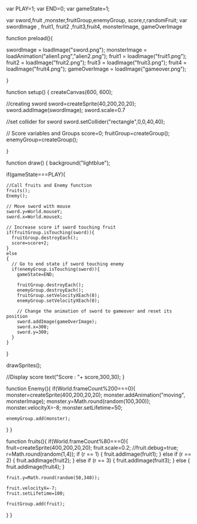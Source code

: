 var PLAY=1;
var END=0;
var gameState=1;

var sword,fruit ,monster,fruitGroup,enemyGroup, score,r,randomFruit;
var swordImage , fruit1, fruit2 ,fruit3,fruit4, monsterImage, gameOverImage


function preload(){
  
  swordImage = loadImage("sword.png");
  monsterImage = loadAnimation("alien1.png","alien2.png");
  fruit1 = loadImage("fruit1.png");
  fruit2 = loadImage("fruit2.png");
  fruit3 = loadImage("fruit3.png");
  fruit4 = loadImage("fruit4.png");
  gameOverImage = loadImage("gameover.png");
  
}



function setup() {
  createCanvas(600, 600);
  
  //creating sword
   sword=createSprite(40,200,20,20);
   sword.addImage(swordImage);
   sword.scale=0.7
  
  
  //set collider for sword
  sword.setCollider("rectangle",0,0,40,40);

  // Score variables and Groups
  score=0;
  fruitGroup=createGroup();
  enemyGroup=createGroup();
  
}

function draw() {
  background("lightblue");
  
  if(gameState===PLAY){
    
    //Call fruits and Enemy function
    fruits();
    Enemy();
    
    // Move sword with mouse
    sword.y=World.mouseY;
    sword.x=World.mouseX;
  
    // Increase score if sword touching fruit
    if(fruitGroup.isTouching(sword)){
      fruitGroup.destroyEach();
      score=score+2;
    }
    else
    {
      // Go to end state if sword touching enemy
      if(enemyGroup.isTouching(sword)){
        gameState=END;
        
        fruitGroup.destroyEach();
        enemyGroup.destroyEach();
        fruitGroup.setVelocityXEach(0);
        enemyGroup.setVelocityXEach(0);
        
        // Change the animation of sword to gameover and reset its position
        sword.addImage(gameOverImage);
        sword.x=300;
        sword.y=300;
      }
    }
  }
  
  drawSprites();
  
  //Display score
  text("Score : "+ score,300,30);
}


function Enemy(){
  if(World.frameCount%200===0){
    monster=createSprite(400,200,20,20);
    monster.addAnimation("moving", monsterImage);
    monster.y=Math.round(random(100,300));
    monster.velocityX=-8;
    monster.setLifetime=50;
    
    enemyGroup.add(monster);
  }
}

function fruits(){
  if(World.frameCount%80===0){
    fruit=createSprite(400,200,20,20);
    fruit.scale=0.2;
     //fruit.debug=true;
     r=Math.round(random(1,4));
    if (r == 1) {
      fruit.addImage(fruit1);
    } else if (r == 2) {
      fruit.addImage(fruit2);
    } else if (r == 3) {
      fruit.addImage(fruit3);
    } else {
      fruit.addImage(fruit4);
    }
    
    fruit.y=Math.round(random(50,340));
   
    fruit.velocityX=-7;
    fruit.setLifetime=100;
    
    fruitGroup.add(fruit);
  }
}
